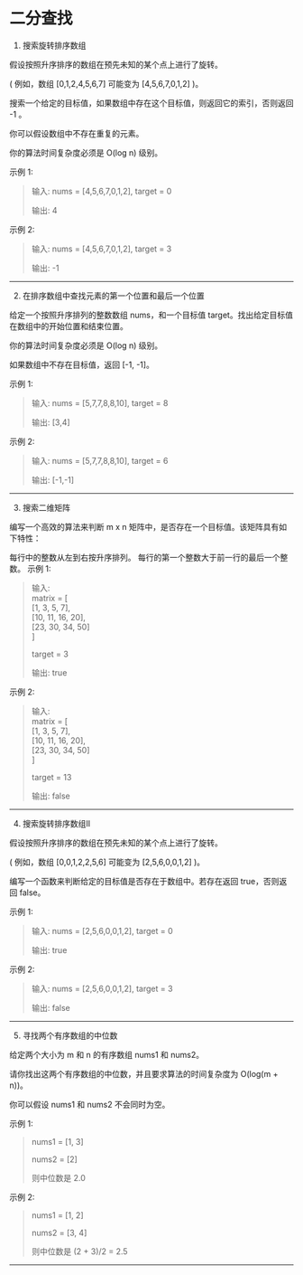 # 二分查找

1. 搜索旋转排序数组

假设按照升序排序的数组在预先未知的某个点上进行了旋转。

( 例如，数组 [0,1,2,4,5,6,7] 可能变为 [4,5,6,7,0,1,2] )。

搜索一个给定的目标值，如果数组中存在这个目标值，则返回它的索引，否则返回 -1 。

你可以假设数组中不存在重复的元素。

你的算法时间复杂度必须是 O(log n) 级别。

示例 1:

> 输入: nums = [4,5,6,7,0,1,2], target = 0
> 
> 输出: 4

示例 2:

> 输入: nums = [4,5,6,7,0,1,2], target = 3
> 
> 输出: -1

---

2. 在排序数组中查找元素的第一个位置和最后一个位置

给定一个按照升序排列的整数数组 nums，和一个目标值 target。找出给定目标值在数组中的开始位置和结束位置。

你的算法时间复杂度必须是 O(log n) 级别。

如果数组中不存在目标值，返回 [-1, -1]。

示例 1:

> 输入: nums = [5,7,7,8,8,10], target = 8
> 
> 输出: [3,4]

示例 2:

> 输入: nums = [5,7,7,8,8,10], target = 6
> 
> 输出: [-1,-1]

---

3. 搜索二维矩阵

编写一个高效的算法来判断 m x n 矩阵中，是否存在一个目标值。该矩阵具有如下特性：

每行中的整数从左到右按升序排列。
每行的第一个整数大于前一行的最后一个整数。
示例 1:

> 输入:  
> matrix = [  
>   [1,   3,  5,  7],  
>   [10, 11, 16, 20],  
>   [23, 30, 34, 50]  
> ]
> 
> target = 3
> 
> 输出: true

示例 2:

> 输入:  
> matrix = [  
>   [1,   3,  5,  7],  
>   [10, 11, 16, 20],  
>   [23, 30, 34, 50]  
> ]
> 
> target = 13
> 
> 输出: false

---

4. 搜索旋转排序数组II

假设按照升序排序的数组在预先未知的某个点上进行了旋转。

( 例如，数组 [0,0,1,2,2,5,6] 可能变为 [2,5,6,0,0,1,2] )。

编写一个函数来判断给定的目标值是否存在于数组中。若存在返回 true，否则返回 false。

示例 1:

> 输入: nums = [2,5,6,0,0,1,2], target = 0
> 
> 输出: true

示例 2:

> 输入: nums = [2,5,6,0,0,1,2], target = 3
> 
> 输出: false

---

5. 寻找两个有序数组的中位数

给定两个大小为 m 和 n 的有序数组 nums1 和 nums2。

请你找出这两个有序数组的中位数，并且要求算法的时间复杂度为 O(log(m + n))。

你可以假设 nums1 和 nums2 不会同时为空。

示例 1:

> nums1 = [1, 3]
> 
> nums2 = [2]
> 
> 则中位数是 2.0

示例 2:

> nums1 = [1, 2]
> 
> nums2 = [3, 4]
> 
> 则中位数是 (2 + 3)/2 = 2.5

---
